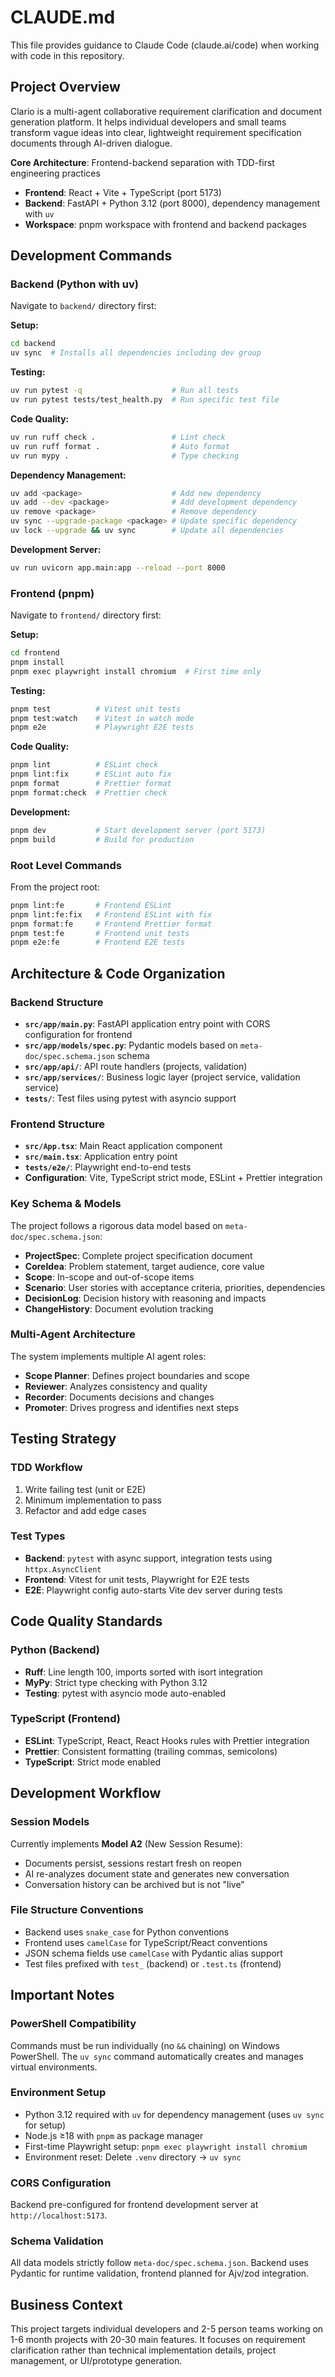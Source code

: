 # CLAUDE.md

This file provides guidance to Claude Code (claude.ai/code) when working with code in this repository.

## Project Overview

Clario is a multi-agent collaborative requirement clarification and document generation platform. It helps individual developers and small teams transform vague ideas into clear, lightweight requirement specification documents through AI-driven dialogue.

**Core Architecture**: Frontend-backend separation with TDD-first engineering practices
- **Frontend**: React + Vite + TypeScript (port 5173)
- **Backend**: FastAPI + Python 3.12 (port 8000), dependency management with `uv`
- **Workspace**: pnpm workspace with frontend and backend packages

## Development Commands

### Backend (Python with uv)
Navigate to `backend/` directory first:

**Setup:**
```bash
cd backend
uv sync  # Installs all dependencies including dev group
```

**Testing:**
```bash
uv run pytest -q                    # Run all tests
uv run pytest tests/test_health.py  # Run specific test file
```

**Code Quality:**
```bash
uv run ruff check .                 # Lint check
uv run ruff format .                # Auto format
uv run mypy .                       # Type checking
```

**Dependency Management:**
```bash
uv add <package>                    # Add new dependency
uv add --dev <package>              # Add development dependency
uv remove <package>                 # Remove dependency
uv sync --upgrade-package <package> # Update specific dependency
uv lock --upgrade && uv sync        # Update all dependencies
```

**Development Server:**
```bash
uv run uvicorn app.main:app --reload --port 8000
```

### Frontend (pnpm)
Navigate to `frontend/` directory first:

**Setup:**
```bash
cd frontend
pnpm install
pnpm exec playwright install chromium  # First time only
```

**Testing:**
```bash
pnpm test          # Vitest unit tests
pnpm test:watch    # Vitest in watch mode
pnpm e2e           # Playwright E2E tests
```

**Code Quality:**
```bash
pnpm lint          # ESLint check
pnpm lint:fix      # ESLint auto fix
pnpm format        # Prettier format
pnpm format:check  # Prettier check
```

**Development:**
```bash
pnpm dev           # Start development server (port 5173)
pnpm build         # Build for production
```

### Root Level Commands
From the project root:
```bash
pnpm lint:fe       # Frontend ESLint
pnpm lint:fe:fix   # Frontend ESLint with fix
pnpm format:fe     # Frontend Prettier format
pnpm test:fe       # Frontend unit tests
pnpm e2e:fe        # Frontend E2E tests
```

## Architecture & Code Organization

### Backend Structure
- **`src/app/main.py`**: FastAPI application entry point with CORS configuration for frontend
- **`src/app/models/spec.py`**: Pydantic models based on `meta-doc/spec.schema.json` schema
- **`src/app/api/`**: API route handlers (projects, validation)
- **`src/app/services/`**: Business logic layer (project service, validation service)
- **`tests/`**: Test files using pytest with asyncio support

### Frontend Structure
- **`src/App.tsx`**: Main React application component
- **`src/main.tsx`**: Application entry point
- **`tests/e2e/`**: Playwright end-to-end tests
- **Configuration**: Vite, TypeScript strict mode, ESLint + Prettier integration

### Key Schema & Models
The project follows a rigorous data model based on `meta-doc/spec.schema.json`:
- **ProjectSpec**: Complete project specification document
- **CoreIdea**: Problem statement, target audience, core value
- **Scope**: In-scope and out-of-scope items
- **Scenario**: User stories with acceptance criteria, priorities, dependencies
- **DecisionLog**: Decision history with reasoning and impacts
- **ChangeHistory**: Document evolution tracking

### Multi-Agent Architecture
The system implements multiple AI agent roles:
- **Scope Planner**: Defines project boundaries and scope
- **Reviewer**: Analyzes consistency and quality
- **Recorder**: Documents decisions and changes
- **Promoter**: Drives progress and identifies next steps

## Testing Strategy

### TDD Workflow
1. Write failing test (unit or E2E)
2. Minimum implementation to pass
3. Refactor and add edge cases

### Test Types
- **Backend**: `pytest` with async support, integration tests using `httpx.AsyncClient`
- **Frontend**: Vitest for unit tests, Playwright for E2E tests
- **E2E**: Playwright config auto-starts Vite dev server during tests

## Code Quality Standards

### Python (Backend)
- **Ruff**: Line length 100, imports sorted with isort integration
- **MyPy**: Strict type checking with Python 3.12
- **Testing**: pytest with asyncio mode auto-enabled

### TypeScript (Frontend)
- **ESLint**: TypeScript, React, React Hooks rules with Prettier integration
- **Prettier**: Consistent formatting (trailing commas, semicolons)
- **TypeScript**: Strict mode enabled

## Development Workflow

### Session Models
Currently implements **Model A2** (New Session Resume):
- Documents persist, sessions restart fresh on reopen
- AI re-analyzes document state and generates new conversation
- Conversation history can be archived but is not "live"

### File Structure Conventions
- Backend uses `snake_case` for Python conventions
- Frontend uses `camelCase` for TypeScript/React conventions
- JSON schema fields use `camelCase` with Pydantic alias support
- Test files prefixed with `test_` (backend) or `.test.ts` (frontend)

## Important Notes

### PowerShell Compatibility
Commands must be run individually (no `&&` chaining) on Windows PowerShell. The `uv sync` command automatically creates and manages virtual environments.

### Environment Setup
- Python 3.12 required with `uv` for dependency management (uses `uv sync` for setup)
- Node.js ≥18 with `pnpm` as package manager
- First-time Playwright setup: `pnpm exec playwright install chromium`
- Environment reset: Delete `.venv` directory → `uv sync`

### CORS Configuration
Backend pre-configured for frontend development server at `http://localhost:5173`.

### Schema Validation
All data models strictly follow `meta-doc/spec.schema.json`. Backend uses Pydantic for runtime validation, frontend planned for Ajv/zod integration.

## Business Context

This project targets individual developers and 2-5 person teams working on 1-6 month projects with 20-30 main features. It focuses on requirement clarification rather than technical implementation details, project management, or UI/prototype generation.
